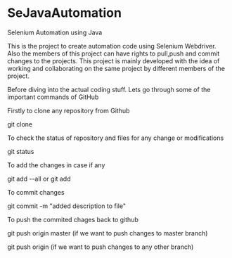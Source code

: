 # SeJavaAutomation
Selenium Automation using Java 

This is the project to create automation code using Selenium Webdriver.
Also the members of this project can have rights to pull,push and commit changes to the projects.
This project is mainly developed with the idea of working and collaborating on the same project by different members of the project.

Before diving into the actual coding stuff.
Lets go through some of the important commands of GitHub

Firstly to clone any repository from Github

git clone <repository url>

To check the status of repository and files for any change or modifications

git status

To add the changes in case if any

git add --all or git add

To commit changes 

git commit -m "added description to file"

To push the commited chages back to github 

git push origin master (if we want to push changes to master branch)

git push origin <branch name> (if we want to push changes to any other branch)
